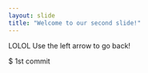 ```yaml
---
layout: slide
title: "Welcome to our second slide!"
---
```

LOLOL
Use the left arrow to go back!

$ 1st commit

